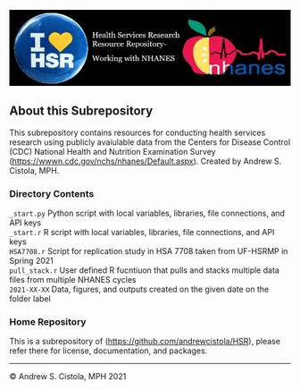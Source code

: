 ![](header.jpg)

## About this Subrepository
This subrepository contains resources for conducting health services research using publicly avaiulable data from the Centers for Disease Control (CDC) National Health and Nutrition Examination Survey (https://wwwn.cdc.gov/nchs/nhanes/Default.aspx). Created by Andrew S. Cistola, MPH.

### Directory Contents
`_start.py` Python script with local variables, libraries, file connections, and API keys<br>
`_start.r` R script with local variables, libraries, file connections, and API keys<br>
`HSA7708.r` Script for replication study in HSA 7708 taken from UF-HSRMP in Spring 2021<br>
`pull_stack.r` User defined R fucntiuon that pulls and stacks multiple data files from multiple NHANES cycles<br>
`2021-XX-XX` Data, figures, and outputs created on the given date on the folder label<br>

### Home Repository
This is a subrepository of (https://github.com/andrewcistola/HSR), please refer there for license, documentation, and packages.<br>

<hr>&copy; Andrew S. Cistola, MPH 2021